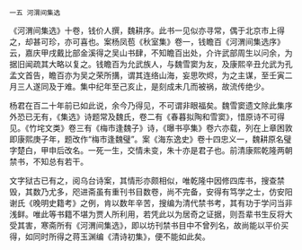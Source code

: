     一五 河渭间集选 

   《河渭间集选》十卷，钱价人撰，魏耕序。此书一见似亦寻常，偶于北京市上得之，却甚可珍，亦可喜也。案杨凤苞《秋室集》卷一，钱瞻百《河渭间集选序》云，嘉庆甲戌戴比部金溪得之吴山书肆，不知瞻百出处，介许武部周生以问余，为据旧闻疏其大略以复之。钱瞻百为允武族人，与魏雪窦为友，及康熙辛丑允武为孔孟文首告，瞻百亦为吴之荣所搆，谓其连络山海，妄思吹烬，为之主谋，至壬寅二月三人遂同及于难。集中纪年至己亥止，是刻成未几而被祸，故流传绝少。

   杨君在百二十年前已如此说，余今乃得见，不可谓非眼福矣。魏雪窦遗文除此集序外恐已无有，《集选》诗题常及魏氏，卷二有《春暮拟陶和雪窦》，惜原诗不可得见。《竹垞文类》卷三有《梅市逢魏子》诗，《曝书亭集》卷六亦载，列在上章困敦即康熙庚子年，题改作“梅市逢魏璧”。案《海东逸史》卷十四忠义一，魏耕原名璧字楚白，甲申后改名。一死一生，交情未变，朱十亦是君子也。前清康熙乾隆两朝禁书，不知总有若干。

   文字狱古已有之，阅乌台诗案，其情形亦颇相似，唯乾隆中因修四库书，搜查禁毁，其数乃尤多，咫进斋虽有重刊书目数卷，尚不完备，安得有笃学之士，仿安阳谢氏《晚明史籍考》之例，肯以数年辛苦，搜编为清代禁书考，其有功于学问当非浅鲜。唯此等书籍不堪为贾人所利用，若凭此以为居奇之证据，则吾辈书生反将大受其害，寒斋所有《河渭间集选》，即以坊刊禁书目中不曾列名，故尚能以平价买得，如同时所得之蒋玉渊编《清诗初集》，便不能如此矣。

